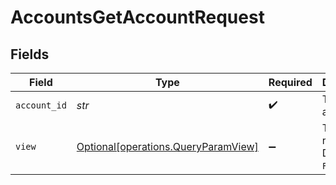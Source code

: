 # AccountsGetAccountRequest


## Fields

| Field                                                                            | Type                                                                             | Required                                                                         | Description                                                                      | Example                                                                          |
| -------------------------------------------------------------------------------- | -------------------------------------------------------------------------------- | -------------------------------------------------------------------------------- | -------------------------------------------------------------------------------- | -------------------------------------------------------------------------------- |
| `account_id`                                                                     | *str*                                                                            | :heavy_check_mark:                                                               | The account id.                                                                  | 01HC3MAQ4DR9QN1V8MJ4CN1HMK                                                       |
| `view`                                                                           | [Optional[operations.QueryParamView]](../../models/operations/queryparamview.md) | :heavy_minus_sign:                                                               | The view to return. Defaults to `FULL`.                                          | FULL                                                                             |